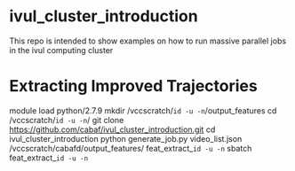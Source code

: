 # ivul_cluster_introduction
This repo is intended to show examples on how to run massive parallel jobs in the ivul computing cluster

Extracting Improved Trajectories
================================
module load python/2.7.9
mkdir /vccscratch/`id -u -n`/output_features
cd /vccscratch/`id -u -n`/
git clone https://github.com/cabaf/ivul_cluster_introduction.git
cd ivul_cluster_introduction
python generate_job.py video_list.json /vccscratch/cabafd/output_features/ feat_extract_`id -u -n`
sbatch feat_extract_`id -u -n`
